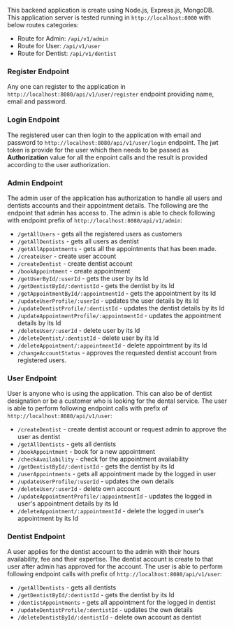This backend application is create using Node.js, Express.js, MongoDB. This application server is tested running in `http://localhost:8080` with below routes categories:
- Route for Admin: `/api/v1/admin`
- Route for User: `/api/v1/user`
- Route for Dentist: `/api/v1/dentist`

### Register Endpoint
Any one can register to the application in `http://localhost:8080/api/v1/user/register` endpoint providing name, email and password.
### Login Endpoint
The registered user can then login to the application with email and password to `http://localhost:8080/api/v1/user/login` endpoint. The jwt token is provide for the user which then needs to be passed as **Authorization** value for all the enpoint calls and the result is provided according to the user authorization.
### Admin Endpoint
The admin user of the application has authorization to handle all users and dentists accounts and their appointment details. The following are the endpoint that admin has access to.
The admin is able to check following with endpoint prefix of `http://localhost:8080/api/v1/admin`:
- `/getAllUsers` - gets all the registered users as customers
- `/getAllDentists` - gets all users as dentist
- `/getAllAppointments` - gets all the appointments that has been made.
- `/createUser` - create user account
- `/createDentist` - create dentist account
- `/bookAppointment` - create appointment
- `/getUserById/:userId` - gets the user by its Id
- `/getDentistById/:dentistId` - gets the dentist by its Id
- `/getAppointmentById/:appointmentId` - gets the appointment by its Id
- `/updateUserProfile/:userId` - updates the user details by its Id
- `/updateDentistProfile/:dentistId` - updates the dentist details by its Id
- `/updateAppointmentProfile/:appointmentId` - updates the appointment details by its Id
- `/deleteUser/:userId` - delete user by its Id
- `/deleteDentist/:dentistId` - delete user by its Id
- `/deleteAppointment/:appointmentId` - delete appointment by its Id
- `/changeAccountStatus` - approves the requested dentist account from registered users.

### User Endpoint
User is anyone who is using the application. This can also be of dentist designation or be a customer who is looking for the dental service.
The user is able to perform following endpoint calls with prefix of `http://localhost:8080/api/v1/user`:
- `/createDentist` - create dentist account or request admin to approve the user as dentist
- `/getAllDentists` - gets all dentists
- `/bookAppointment` - book for a new appointment
- `/checkAvailability` - check for the appointment availability
- `/getDentistById/:dentistId` - gets the dentist by its Id
- `/userAppointments` - gets all appointment made by the logged in user
- `/updateUserProfile/:userId` - updates the own details
- `/deleteUser/:userId` - delete own account
- `/updateAppointmentProfile/:appointmentId` - updates the logged in user's appointment details by its Id
- `/deleteAppointment/:appointmentId` - delete the logged in user's appointment by its Id
### Dentist Endpoint
A user applies for the dentist account to the admin with their hours availability, fee and their expertise. The dentist account is create to that user after admin has approved for the account.
The user is able to perform following endpoint calls with prefix of `http://localhost:8080/api/v1/user`:
- `/getAllDentists` - gets all dentists
- `/getDentistById/:dentistId` - gets the dentist by its Id
- `/dentistAppointments` - gets all appointment for the logged in dentist
- `/updateDentistProfile/:dentistId` - updates the own details
- `/deleteDentistById/:dentistId` - delete own account as dentist
